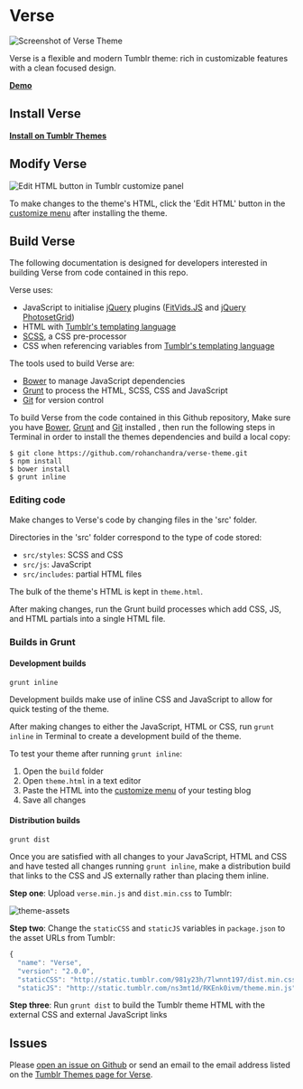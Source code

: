 # Verse

![Screenshot of Verse Theme](https://cloud.githubusercontent.com/assets/816965/7584256/7efd5cae-f8df-11e4-8248-18ef0de60d2a.png)

Verse is a flexible and modern Tumblr theme: rich in customizable features with a clean focused design.

**[Demo](http://versetheme.tumblr.com/)**

## Install Verse

 **[Install on Tumblr Themes](http://versetheme.tumblr.com/install)**

## Modify Verse

![Edit HTML button in Tumblr customize panel](https://cloud.githubusercontent.com/assets/816965/7584238/62a75d34-f8df-11e4-8766-6694c5bd7794.png)

To make changes to the theme's HTML, click the 'Edit HTML' button in the [customize menu](https://www.tumblr.com/docs/en/blog_customization) after installing the theme.

## Build Verse

The following documentation is designed for developers interested in building Verse from code contained in this repo.

Verse uses:
- JavaScript to initialise [jQuery](https://jquery.com/) plugins ([FitVids.JS](http://fitvidsjs.com/) and [jQuery PhotosetGrid](https://stylehatch.github.io/photoset-grid/))
- HTML with [Tumblr's templating language](https://www.tumblr.com/docs/en/custom_themes/)
- [SCSS](http://sass-lang.com/), a CSS pre-processor
- CSS when referencing variables from [Tumblr's templating language](https://www.tumblr.com/docs/en/custom_themes/)

The tools used to build Verse are:
- [Bower](http://bower.io/) to manage JavaScript dependencies
- [Grunt](http://gruntjs.com/) to process the HTML, SCSS, CSS and JavaScript
- [Git](https://git-scm.com/) for version control

To build Verse from the code contained in this Github repository, Make sure you have [Bower](http://bower.io/), [Grunt](http://gruntjs.com/) and [Git](https://git-scm.com/) installed , then run the following steps in Terminal in order to install the themes dependencies and build a local copy:

```shell
$ git clone https://github.com/rohanchandra/verse-theme.git
$ npm install
$ bower install
$ grunt inline
```

### Editing code

Make changes to Verse's code by changing files in the 'src' folder.

Directories in the 'src' folder correspond to the type of code stored:
- `src/styles`: SCSS and CSS
- `src/js`: JavaScript
- `src/includes`: partial HTML files

The bulk of the theme's HTML is kept in `theme.html`.

After making changes, run the Grunt build processes which add CSS, JS, and HTML partials into a single HTML file.

### Builds in Grunt

#### Development builds
```shell
grunt inline
```
Development builds make use of inline CSS and JavaScript to allow for quick testing of the theme.

After making changes to either the JavaScript, HTML or CSS, run `grunt inline` in Terminal to create a development build of the theme.

To test your theme after running `grunt inline`:

1. Open the `build` folder
2. Open `theme.html` in a text editor
3. Paste the HTML into the [customize menu](https://www.tumblr.com/docs/en/blog_customization) of your testing blog
4. Save all changes

#### Distribution builds
```shell
grunt dist
```

Once you are satisfied with all changes to your JavaScript, HTML and CSS and have tested all changes running `grunt inline`, make a distribution build that links to the CSS and JS externally rather than placing them inline.

**Step one**: Upload `verse.min.js` and `dist.min.css` to Tumblr:

![theme-assets](https://cloud.githubusercontent.com/assets/816965/7584452/0a110100-f8e1-11e4-9a5d-c844614d785a.png)

**Step two**: Change the `staticCSS` and `staticJS` variables in `package.json` to the asset URLs from Tumblr:

```js
{
  "name": "Verse",
  "version": "2.0.0",
  "staticCSS": "http://static.tumblr.com/981y23h/7lwnnt197/dist.min.css",
  "staticJS": "http://static.tumblr.com/ns3mt1d/RKEnk0ivm/theme.min.js",
```

**Step three**: Run `grunt dist` to build the Tumblr theme HTML with the external CSS and external JavaScript links

## Issues
Please [open an issue on Github](https://github.com/rohanchandra/verse-theme/issues) or send an email to the email address listed on the [Tumblr Themes page for Verse](http://versetheme.tumblr.com/install).
